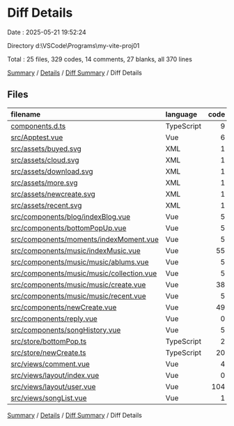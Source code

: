# Diff Details

Date : 2025-05-21 19:52:24

Directory d:\\VSCode\\Programs\\my-vite-proj01

Total : 25 files,  329 codes, 14 comments, 27 blanks, all 370 lines

[Summary](results.md) / [Details](details.md) / [Diff Summary](diff.md) / Diff Details

## Files
| filename | language | code | comment | blank | total |
| :--- | :--- | ---: | ---: | ---: | ---: |
| [components.d.ts](/components.d.ts) | TypeScript | 9 | 0 | 0 | 9 |
| [src/Apptest.vue](/src/Apptest.vue) | Vue | 6 | 0 | 1 | 7 |
| [src/assets/buyed.svg](/src/assets/buyed.svg) | XML | 1 | 0 | 0 | 1 |
| [src/assets/cloud.svg](/src/assets/cloud.svg) | XML | 1 | 0 | 0 | 1 |
| [src/assets/download.svg](/src/assets/download.svg) | XML | 1 | 0 | 0 | 1 |
| [src/assets/more.svg](/src/assets/more.svg) | XML | 1 | 0 | 0 | 1 |
| [src/assets/newcreate.svg](/src/assets/newcreate.svg) | XML | 1 | 0 | 0 | 1 |
| [src/assets/recent.svg](/src/assets/recent.svg) | XML | 1 | 0 | 0 | 1 |
| [src/components/blog/indexBlog.vue](/src/components/blog/indexBlog.vue) | Vue | 5 | 0 | 1 | 6 |
| [src/components/bottomPopUp.vue](/src/components/bottomPopUp.vue) | Vue | 5 | 0 | 1 | 6 |
| [src/components/moments/indexMoment.vue](/src/components/moments/indexMoment.vue) | Vue | 5 | 0 | 1 | 6 |
| [src/components/music/indexMusic.vue](/src/components/music/indexMusic.vue) | Vue | 55 | 1 | 3 | 59 |
| [src/components/music/music/ablums.vue](/src/components/music/music/ablums.vue) | Vue | 5 | 0 | 1 | 6 |
| [src/components/music/music/collection.vue](/src/components/music/music/collection.vue) | Vue | 5 | 0 | 1 | 6 |
| [src/components/music/music/create.vue](/src/components/music/music/create.vue) | Vue | 38 | 0 | 5 | 43 |
| [src/components/music/music/recent.vue](/src/components/music/music/recent.vue) | Vue | 5 | 0 | 1 | 6 |
| [src/components/newCreate.vue](/src/components/newCreate.vue) | Vue | 49 | 2 | 5 | 56 |
| [src/components/reply.vue](/src/components/reply.vue) | Vue | 0 | 0 | -1 | -1 |
| [src/components/songHistory.vue](/src/components/songHistory.vue) | Vue | 5 | 0 | 0 | 5 |
| [src/store/bottomPop.ts](/src/store/bottomPop.ts) | TypeScript | 2 | 0 | 0 | 2 |
| [src/store/newCreate.ts](/src/store/newCreate.ts) | TypeScript | 20 | 0 | 3 | 23 |
| [src/views/comment.vue](/src/views/comment.vue) | Vue | 4 | 1 | 0 | 5 |
| [src/views/layout/index.vue](/src/views/layout/index.vue) | Vue | 0 | 1 | 0 | 1 |
| [src/views/layout/user.vue](/src/views/layout/user.vue) | Vue | 104 | 9 | 5 | 118 |
| [src/views/songList.vue](/src/views/songList.vue) | Vue | 1 | 0 | 0 | 1 |

[Summary](results.md) / [Details](details.md) / [Diff Summary](diff.md) / Diff Details